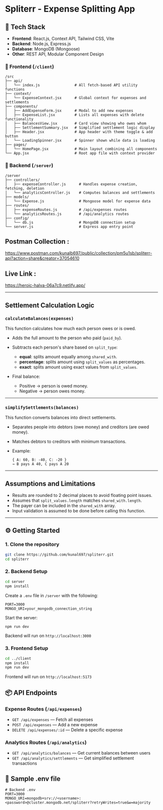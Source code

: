 # Spliterr - Expense Splitting App

## 🔧 Tech Stack
- **Frontend**: React.js, Context API, Tailwind CSS, Vite
- **Backend**: Node.js, Express.js
- **Database**: MongoDB (Mongoose)
- **Other**: REST API, Modular Component Design

### 🔹 Frontend (`/client`)
```
/src
├── api/
│   └── index.js                # All fetch-based API utility functions
├── context/
│   └── ExpenseContext.jsx      # Global context for expenses and settlements
├── components/
│   ├── AddExpenseForm.jsx      # Modal to add new expenses
│   ├── ExpenseList.jsx         # Lists all expenses with delete functionality
│   ├── BalancesView.jsx        # Card view showing who owes whom
│   ├── SettlementSummary.jsx   # Simplified settlement logic display
│   ├── Header.jsx              # App header with theme toggle & add button
│   └── LoadingSpinner.jsx      # Spinner shown while data is loading
├── pages/
│   └── HomePage.jsx            # Main layout combining all components
└── App.jsx                     # Root app file with context provider
```

### 🔹 Backend (`/server`)
```
/server
├── controllers/
│   ├── expenseController.js      # Handles expense creation, fetching, deletion
│   └── analyticsController.js    # Computes balances and settlements
├── models/
│   └── Expense.js                # Mongoose model for expense data
├── routes/
│   ├── expenseRoutes.js          # /api/expenses routes
│   └── analyticsRoutes.js        # /api/analytics routes
├── config/
│   └── db.js                     # MongoDB connection setup
└── server.js                     # Express app entry point
```

## Postman Collection : 
https://www.postman.com/kunalb697/public/collection/pm5u1sb/spliterr-api?action=share&creator=37054610

## Live Link : 
https://heroic-halva-06a7c9.netlify.app/

---

## Settlement Calculation Logic

### `calculateBalances(expenses)`

This function calculates how much each person owes or is owed.

* Adds the full amount to the person who paid (`paid_by`).
* Subtracts each person's share based on `split_type`:

  * **equal**: splits amount equally among `shared_with`.
  * **percentage**: splits amount using `split_values` as percentages.
  * **exact**: splits amount using exact values from `split_values`.
* Final balance:

  * Positive → person is owed money.
  * Negative → person owes money.

---

### `simplifySettlements(balances)`

This function converts balances into direct settlements.

* Separates people into debtors (owe money) and creditors (are owed money).
* Matches debtors to creditors with minimum transactions.
* Example:

  ```
  { A: 60, B: -40, C: -20 } 
  → B pays A 40, C pays A 20
  ```

---

## Assumptions and Limitations

* Results are rounded to 2 decimal places to avoid floating point issues.
* Assumes that `split_values.length` matches `shared_with.length`.
* The payer can be included in the `shared_with` array.
* Input validation is assumed to be done before calling this function.

---




## ⚙️ Getting Started

### 1. Clone the repository
```bash
git clone https://github.com/kunal697/spliterr.git
cd spliterr
```

### 2. Backend Setup
```bash
cd server
npm install
```

Create a `.env` file in `/server` with the following:
```env
PORT=3000
MONGO_URI=your_mongodb_connection_string
```

Start the server:
```bash
npm run dev
```

Backend will run on `http://localhost:3000`

### 3. Frontend Setup
```bash
cd ../client
npm install
npm run dev
```

Frontend will run on `http://localhost:5173`

## 📦 API Endpoints

### Expense Routes (`/api/expenses`)
- `GET /api/expenses` — Fetch all expenses
- `POST /api/expenses` — Add a new expense
- `DELETE /api/expenses/:id` — Delete a specific expense

### Analytics Routes (`/api/analytics`)
- `GET /api/analytics/balances` — Get current balances between users
- `GET /api/analytics/settlements` — Get simplified settlement transactions

## 🧪 Sample .env file
```env
# Backend .env
PORT=3000
MONGO_URI=mongodb+srv://<username>:<password>@cluster.mongodb.net/spliterr?retryWrites=true&w=majority
```
